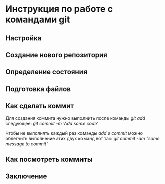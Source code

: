 # Инструкция по работе с командами git

## Настройка

## Создание нового репозитория

## Определение состояния

## Подготовка файлов

## Как сделать коммит
Для создания коммита нужно выполнить после команды *git add* следующее: 
*git commit -m 'Add some code'*

Чтобы не выполнять каждый раз команды _add_ и _commit_ можно облегчить выполнение этих двух команд вот так: *git commit -am “some message to commit”*

## Как посмотреть коммиты

## Заключение